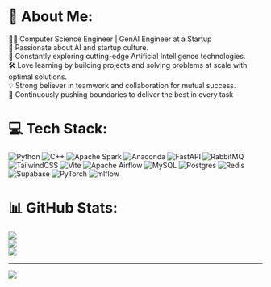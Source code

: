 # 💫 About Me:
👨‍💻 Computer Science Engineer | GenAI Engineer at a Startup<br>🚀 Passionate about AI and startup culture.<br>🤖 Constantly exploring cutting-edge Artificial Intelligence technologies.<br>🛠️ Love learning by building projects and solving problems at scale with optimal solutions.<br>💡 Strong believer in teamwork and collaboration for mutual success.<br>💪 Continuously pushing boundaries to deliver the best in every task

# 💻 Tech Stack:
![Python](https://img.shields.io/badge/python-3670A0?style=for-the-badge&logo=python&logoColor=ffdd54) 
![C++](https://img.shields.io/badge/c++-%2300599C.svg?style=for-the-badge&logo=c%2B%2B&logoColor=white) 
![Apache Spark](https://img.shields.io/badge/Apache%20Spark-FDEE21?style=for-the-badge&logo=apachespark&logoColor=black) 
![Anaconda](https://img.shields.io/badge/Anaconda-%2344A833.svg?style=for-the-badge&logo=anaconda&logoColor=white) 
![FastAPI](https://img.shields.io/badge/FastAPI-005571?style=for-the-badge&logo=fastapi) 
![RabbitMQ](https://img.shields.io/badge/rabbitmq-FF6600?style=for-the-badge&logo=rabbitmq&logoColor=white) 
![TailwindCSS](https://img.shields.io/badge/tailwindcss-%2338B2AC.svg?style=for-the-badge&logo=tailwind-css&logoColor=white) 
![Vite](https://img.shields.io/badge/vite-%23646CFF.svg?style=for-the-badge&logo=vite&logoColor=white) 
![Apache Airflow](https://img.shields.io/badge/Apache%20Airflow-017CEE?style=for-the-badge&logo=Apache%20Airflow&logoColor=white) 
![MySQL](https://img.shields.io/badge/mysql-4479A1.svg?style=for-the-badge&logo=mysql&logoColor=white) 
![Postgres](https://img.shields.io/badge/postgres-%23316192.svg?style=for-the-badge&logo=postgresql&logoColor=white) 
![Redis](https://img.shields.io/badge/redis-%23DD0031.svg?style=for-the-badge&logo=redis&logoColor=white) 
![Supabase](https://img.shields.io/badge/Supabase-3ECF8E?style=for-the-badge&logo=supabase&logoColor=white) 
![PyTorch](https://img.shields.io/badge/PyTorch-%23EE4C2C.svg?style=for-the-badge&logo=PyTorch&logoColor=white) 
![mlflow](https://img.shields.io/badge/mlflow-%23d9ead3.svg?style=for-the-badge&logo=numpy&logoColor=blue)

# 📊 GitHub Stats:
![](https://github-readme-stats.vercel.app/api?username=gladxwin&theme=dark&hide_border=false&include_all_commits=false&count_private=false)<br/>
![](https://github-readme-streak-stats.herokuapp.com/?user=gladxwin&theme=dark&hide_border=false)<br/>
![](https://github-readme-stats.vercel.app/api/top-langs/?username=gladxwin&theme=dark&hide_border=false&include_all_commits=false&count_private=false&layout=compact)

---
[![](https://visitcount.itsvg.in/api?id=gladxwin&icon=0&color=0)](https://visitcount.itsvg.in)
